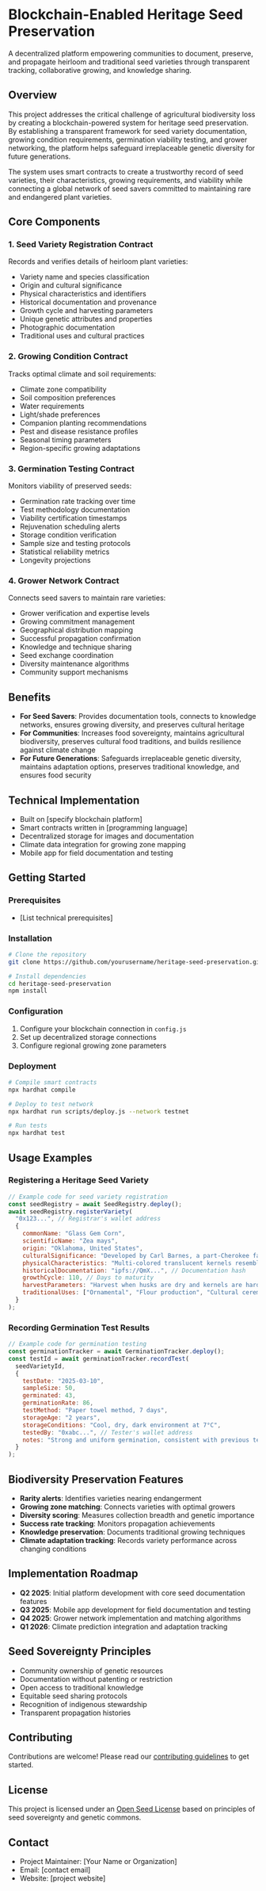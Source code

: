 # Blockchain-Enabled Heritage Seed Preservation

A decentralized platform empowering communities to document, preserve, and propagate heirloom and traditional seed varieties through transparent tracking, collaborative growing, and knowledge sharing.

## Overview

This project addresses the critical challenge of agricultural biodiversity loss by creating a blockchain-powered system for heritage seed preservation. By establishing a transparent framework for seed variety documentation, growing condition requirements, germination viability testing, and grower networking, the platform helps safeguard irreplaceable genetic diversity for future generations.

The system uses smart contracts to create a trustworthy record of seed varieties, their characteristics, growing requirements, and viability while connecting a global network of seed savers committed to maintaining rare and endangered plant varieties.

## Core Components

### 1. Seed Variety Registration Contract

Records and verifies details of heirloom plant varieties:
- Variety name and species classification
- Origin and cultural significance
- Physical characteristics and identifiers
- Historical documentation and provenance
- Growth cycle and harvesting parameters
- Unique genetic attributes and properties
- Photographic documentation
- Traditional uses and cultural practices

### 2. Growing Condition Contract

Tracks optimal climate and soil requirements:
- Climate zone compatibility
- Soil composition preferences
- Water requirements
- Light/shade preferences
- Companion planting recommendations
- Pest and disease resistance profiles
- Seasonal timing parameters
- Region-specific growing adaptations

### 3. Germination Testing Contract

Monitors viability of preserved seeds:
- Germination rate tracking over time
- Test methodology documentation
- Viability certification timestamps
- Rejuvenation scheduling alerts
- Storage condition verification
- Sample size and testing protocols
- Statistical reliability metrics
- Longevity projections

### 4. Grower Network Contract

Connects seed savers to maintain rare varieties:
- Grower verification and expertise levels
- Growing commitment management
- Geographical distribution mapping
- Successful propagation confirmation
- Knowledge and technique sharing
- Seed exchange coordination
- Diversity maintenance algorithms
- Community support mechanisms

## Benefits

- **For Seed Savers**: Provides documentation tools, connects to knowledge networks, ensures growing diversity, and preserves cultural heritage
- **For Communities**: Increases food sovereignty, maintains agricultural biodiversity, preserves cultural food traditions, and builds resilience against climate change
- **For Future Generations**: Safeguards irreplaceable genetic diversity, maintains adaptation options, preserves traditional knowledge, and ensures food security

## Technical Implementation

- Built on [specify blockchain platform]
- Smart contracts written in [programming language]
- Decentralized storage for images and documentation
- Climate data integration for growing zone mapping
- Mobile app for field documentation and testing

## Getting Started

### Prerequisites
- [List technical prerequisites]

### Installation
```bash
# Clone the repository
git clone https://github.com/yourusername/heritage-seed-preservation.git

# Install dependencies
cd heritage-seed-preservation
npm install
```

### Configuration
1. Configure your blockchain connection in `config.js`
2. Set up decentralized storage connections
3. Configure regional growing zone parameters

### Deployment
```bash
# Compile smart contracts
npx hardhat compile

# Deploy to test network
npx hardhat run scripts/deploy.js --network testnet

# Run tests
npx hardhat test
```

## Usage Examples

### Registering a Heritage Seed Variety
```javascript
// Example code for seed variety registration
const seedRegistry = await SeedRegistry.deploy();
await seedRegistry.registerVariety(
  "0x123...", // Registrar's wallet address
  {
    commonName: "Glass Gem Corn",
    scientificName: "Zea mays",
    origin: "Oklahoma, United States",
    culturalSignificance: "Developed by Carl Barnes, a part-Cherokee farmer",
    physicalCharacteristics: "Multi-colored translucent kernels resembling glass beads",
    historicalDocumentation: "ipfs://QmX...", // Documentation hash
    growthCycle: 110, // Days to maturity
    harvestParameters: "Harvest when husks are dry and kernels are hard",
    traditionalUses: ["Ornamental", "Flour production", "Cultural ceremonies"]
  }
);
```

### Recording Germination Test Results
```javascript
// Example code for germination testing
const germinationTracker = await GerminationTracker.deploy();
const testId = await germinationTracker.recordTest(
  seedVarietyId,
  {
    testDate: "2025-03-10",
    sampleSize: 50,
    germinated: 43,
    germinationRate: 86,
    testMethod: "Paper towel method, 7 days",
    storageAge: "2 years",
    storageConditions: "Cool, dry, dark environment at 7°C",
    testedBy: "0xabc...", // Tester's wallet address
    notes: "Strong and uniform germination, consistent with previous testing"
  }
);
```

## Biodiversity Preservation Features

- **Rarity alerts**: Identifies varieties nearing endangerment
- **Growing zone matching**: Connects varieties with optimal growers
- **Diversity scoring**: Measures collection breadth and genetic importance
- **Success rate tracking**: Monitors propagation achievements
- **Knowledge preservation**: Documents traditional growing techniques
- **Climate adaptation tracking**: Records variety performance across changing conditions

## Implementation Roadmap

- **Q2 2025**: Initial platform development with core seed documentation features
- **Q3 2025**: Mobile app development for field documentation and testing
- **Q4 2025**: Grower network implementation and matching algorithms
- **Q1 2026**: Climate prediction integration and adaptation tracking

## Seed Sovereignty Principles

- Community ownership of genetic resources
- Documentation without patenting or restriction
- Open access to traditional knowledge
- Equitable seed sharing protocols
- Recognition of indigenous stewardship
- Transparent propagation histories

## Contributing

Contributions are welcome! Please read our [contributing guidelines](CONTRIBUTING.md) to get started.

## License

This project is licensed under an [Open Seed License](LICENSE) based on principles of seed sovereignty and genetic commons.

## Contact

- Project Maintainer: [Your Name or Organization]
- Email: [contact email]
- Website: [project website]
